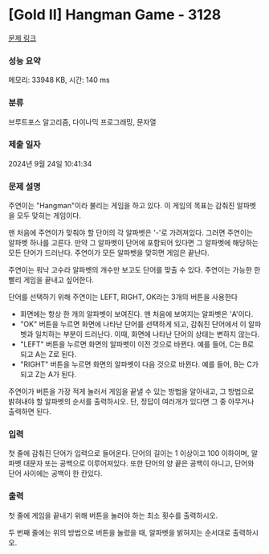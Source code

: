 # [Gold II] Hangman Game - 3128 

[문제 링크](https://www.acmicpc.net/problem/3128) 

### 성능 요약

메모리: 33948 KB, 시간: 140 ms

### 분류

브루트포스 알고리즘, 다이나믹 프로그래밍, 문자열

### 제출 일자

2024년 9월 24일 10:41:34

### 문제 설명

<p>주연이는 "Hangman"이라 불리는 게임을 하고 있다. 이 게임의 목표는 감춰진 알파벳을 모두 맞히는 게임이다.</p>

<p>맨 처음에 주연이가 맞춰야 할 단어의 각 알파벳은 '-'로 가려져있다. 그러면 주연이는 알파벳 하나를 고른다. 만약 그 알파벳이 단어에 포함되어 있다면 그 알파벳에 해당하는 모든 단어가 드러난다. 주연이가 모든 알파벳을 맞히면 게임은 끝난다.</p>

<p>주연이는 워낙 고수라 알파벳의 개수만 보고도 단어를 맞출 수 있다. 주연이는 가능한 한 빨리 게임을 끝내고 싶어한다.</p>

<p>단어를 선택하기 위해 주연이는 LEFT, RIGHT, OK라는 3개의 버튼을 사용한다</p>

<ul>
	<li>화면에는 항상 한 개의 알파벳이 보여진다. 맨 처음에 보여지는 알파벳은 'A'이다.</li>
	<li>"OK" 버튼을 누르면 화면에 나타난 단어를 선택하게 되고, 감춰진 단어에서 이 알파벳과 일치하는 부분이 드러난다. 이때, 화면에 나타난 단어의 상태는 변하지 않는다.</li>
	<li>"LEFT" 버튼을 누르면 화면의 알파벳이 이전 것으로 바뀐다. 예를 들어, C는 B로 되고 A는 Z로 된다.</li>
	<li>"RIGHT" 버튼을 누르면 화면의 알파벳이 다음 것으로 바뀐다. 예를 들어, B는 C가 되고 Z는 A가 된다.</li>
</ul>

<p>주연이가 버튼을 가장 적게 눌러서 게임을 끝낼 수 있는 방법을 알아내고, 그 방법으로 밝혀내야 할 알파벳의 순서를 출력하시오. 단, 정답이 여러개가 있다면 그 중 아무거나 출력하면 된다.</p>

### 입력 

 <p>첫 줄에 감춰진 단어가 입력으로 들어온다. 단어의 길이는 1 이상이고 100 이하이며, 알파벳 대문자 또는 공백으로 이루어져있다. 또한 단어의 양 끝은 공백이 아니고, 단어와 단어 사이에는 공백이 한 칸있다.</p>

### 출력 

 <p>첫 줄에 게임을 끝내기 위해 버튼을 눌러야 하는 최소 횟수를 출력하시오.</p>

<p>두 번째 줄에는 위의 방법으로 버튼을 눌렀을 때, 알파벳을 밝혀지는 순서대로 출력하시오.</p>


